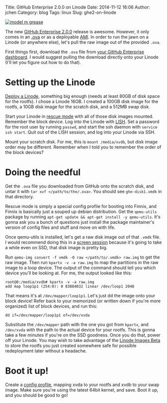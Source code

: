Title: GitHub Enterprise 2.0.0 on Linode
Date: 2014-11-12 16:06
Author: jchen
Category: blog
Tags: linux
Slug: ghe2-on-linode

[![model m grease](/thumbs/modelmgrease_thumbnail_wide.jpg)](/img/modelmgrease.jpg)

<!-- PELICAN_BEGIN_SUMMARY -->
The new [GitHub Enterprise
2.0.0](https://enterprise.github.com/releases#release-2.0.0) release is
awesome. However, it only comes in an
[.ova](https://en.wikipedia.org/wiki/Open_Virtualization_Format) or as a
deployable [AMI](https://en.wikipedia.org/wiki/Amazon_Machine_Image). In order
to run the jawn on a Linode (or anywhere else), let's pull the raw image out of
the provided `.ova`.
<!-- PELICAN_END_SUMMARY -->

First things first, download the `.ova` file from [your GitHub Enterprise
dashboard](https://enterprise.github.com). I would suggest pulling the download
directly onto your Linode (I'll let you figure out how to do that).

# Setting up the Linode

[Deploy a
Linode](https://www.linode.com/docs/getting-started#provisioning-your-linode),
something big enough (needs at least 80GB of disk space for the rootfs). I
chose a Linode 16GB. I created a 100GB disk image for the rootfs, a 10GB
disk image for the scratch disk, and a 512MB swap disk.

Start your Linode in [rescue
mode](https://www.linode.com/docs/troubleshooting/rescue-and-rebuild) with all
of those disk images mounted. Remember the block device. Log into the Linode with
[LISH](https://www.linode.com/docs/networking/using-the-linode-shell-lish). Set
a password for the root user by running `passwd`, and start the ssh daemon with
`service ssh start`. Quit out of the LISH session, and log into your Linode via
SSH.

Mount your scratch disk. For me, this is `mount /media/xvdb`, but disk image
order may be different. Remember when I told you to remember the order of the
block devices?

# Doing the needful

Get the `.ova` file you downloaded from GitHub onto the scratch disk, and untar
it with `tar xvf </path/to/the/.ova>`. You should see `ghe-disk1.vmdk` in that
directory.

Rescue mode is simply a special config profile for booting into Finnix, and
Finnix is basically just a souped up debian distribution. Get the `qemu-utils`
package by running `apt-get update && apt-get install -y qemu-utils`. It's
gonna ask you a bunch of questions just install the package maintainer's
version of config files and stuff and move on with life.

Once qemu-utils is installed, let's get a raw disk image out of that `.vmdk`
file. I would recommend doing this in a [screen
session](https://www.linode.com/docs/networking/ssh/using-gnu-screen-to-manage-persistent-terminal-sessions)
because it's going to take a while even on SSD, that disk image is pretty big.

Run `qemu-img convert -f vmdk -O raw </path/to/.vmdk> raw.img` to get the raw
image. Then run `kpartx -v -a raw.img` to map the partitions in the raw image
to a loop device. The output of the command should tell you which device you'll
be looking at. For me, the output looked like this:

```
root@0:/media/xvdb# kpartx -v -a raw.img
add map loop1p1 (254:0): 0 83884032 linear /dev/loop1 2048
```

That means it's at `/dev/mapper/loop1p1`. Let's just dd the image onto your
block device! Refer back to your memorized (or written down if you're more
organized) list of block devices, and run this:

```
dd if=/dev/mapper/loop1p1 of=/dev/xvda
```

Substitute the `/dev/mapper` path with the one you got from `kpartx`, and
`/dev/xvda` with the path to the actual device for your rootfs. This is gonna
take a few minutes if you're on the SSD goodness. Once you do that, power off
your Linode. You may wish to take advantage of the [Linode Images
Beta](https://forum.linode.com/viewtopic.php?f=26&t=11180) to store the rootfs
you just created somewhere safe for possible redeployment later without a
headache.

# Boot it up!

Create a [config
profile](https://www.linode.com/docs/migrate-to-linode/disk-images/disk-images-and-configuration-profiles),
mapping xvda to your rootfs and xvdb to your swap image. Make sure you're using
the latest 64bit kernel, and save. Boot it up, and you should be good to go!
